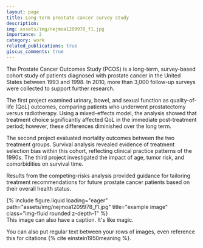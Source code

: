 ```yaml
---
layout: page
title: Long-term prostate cancer survey study
description:
img: assets/img/nejmoa1209978_f1.jpg
importance: 2
category: work
related_publications: true
giscus_comments: true
---
```


The Prostate Cancer Outcomes Study (PCOS) is a long-term, survey-based cohort study of patients diagnosed with prostate cancer in the United States between 1993 and 1998. In 2010, more than 3,000 follow-up surveys were collected to support further research.

The first project examined urinary, bowel, and sexual function as quality-of-life (QoL) outcomes, comparing patients who underwent prostatectomy versus radiotherapy. Using a mixed-effects model, the analysis showed that treatment choice significantly affected QoL in the immediate post-treatment period; however, these differences diminished over the long term.

The second project evaluated mortality outcomes between the two treatment groups. Survival analysis revealed evidence of treatment selection bias within this cohort, reflecting clinical practice patterns of the 1990s. The third project investigated the impact of age, tumor risk, and comorbidities on survival time.

Results from the competing-risks analysis provided guidance for tailoring treatment recommendations for future prostate cancer patients based on their overall health status.

<div class="row">
    <div class="col-sm mt-3 mt-md-0">
        {% include figure.liquid loading="eager" path="assets/img/nejmoa1209978_f1.jpg" title="example image" class="img-fluid rounded z-depth-1" %}
    </div>
</div>
<div class="caption">
    This image can also have a caption. It's like magic.
</div>

You can also put regular text between your rows of images, even reference this for citations {% cite einstein1950meaning %}.
